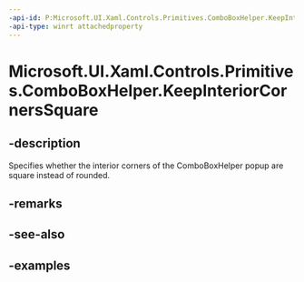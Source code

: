 ```yaml
---
-api-id: P:Microsoft.UI.Xaml.Controls.Primitives.ComboBoxHelper.KeepInteriorCornersSquare
-api-type: winrt attachedproperty
---
```


# Microsoft.UI.Xaml.Controls.Primitives.ComboBoxHelper.KeepInteriorCornersSquare

<!--
see GetKeepInteriorCornersSquare, and SetKeepInteriorCornersSquare
-->

## -description

Specifies whether the interior corners of the ComboBoxHelper popup are square instead of rounded.

## -remarks

## -see-also

## -examples
